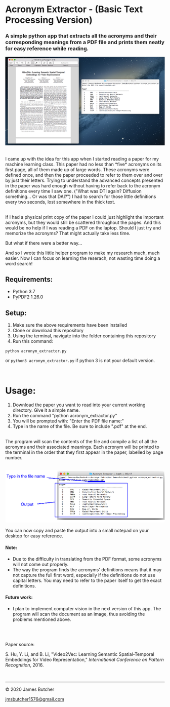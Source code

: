 # Acronym Extractor - (Basic Text Processing Version)
### A simple python app that extracts all the acronyms and their corresponding meanings from a PDF file and prints them neatly for easy reference while reading.

<p align="center">
  <img src="https://github.com/jmsbutcher/acronym-extractor/blob/main/Images/desktop_example.png">
</p>

<br>
I came up with the idea for this app when I started reading a paper for my machine learning class. This paper had no less than *five* acronyms on its first page, all of them made up of large words. These acronyms were defined once, and then the paper proceeded to refer to them over and over by just their letters. Trying to understand the advanced concepts presented in the paper was hard enough without having to refer back to the acronym definitions every time I saw one. ("What was DTI again? Diffusion something... Or was that DAI?") I had to search for those little definitions every two seconds, lost somewhere in the thick text. <br><br>

If I had a physical print copy of the paper I could just highlight the important acronyms, but they would still be scattered throughout the pages. And this would be no help if I was reading a PDF on the laptop. Should I just try and memorize the acronyms? That might actually take less time.<br>

But what if there were a better way...<br>

And so I wrote this little helper program to make my research much, much easier. Now I can focus on learning the reserach, not wasting time doing a word search!<br>

## Requirements:
<ul>
  <li>Python 3.7</li>
  <li>PyPDF2 1.26.0</li>
</ul>

## Setup:
1. Make sure the above requirements have been installed
2. Clone or download this repository
3. Using the terminal, navigate into the folder containing this repository
4. Run this command:
```
python acronym_extractor.py
```
or ```python3 acronym_extractor.py``` if python 3 is not your default version.

<br>

# Usage:

<ol>
  <li>Download the paper you want to read into your current working directory. Give it a simple name.</li>

  <li>Run the command "python acronym_extractor.py"</li>

  <li>You will be prompted with: "Enter the PDF file name:"</li>

  <li>Type in the name of the file. Be sure to include ".pdf" at the end.</li>
</ol>

<br>
The program will scan the contents of the file and compile a list of all the acronyms and their associated meanings.
Each acronym will be printed to the terminal in the order that they first appear in the paper, labelled by page number.

<br>
<br>

<p align="center">
  <img src="https://github.com/jmsbutcher/acronym-extractor/blob/main/Images/command_line_1.png">
</p>

You can now copy and paste the output into a small notepad on your desktop for easy reference.

#### Note:

- Due to the difficulty in translating from the PDF format, some acronyms will not come out properly.
- The way the program finds the acronyms' definitions means that it may not capture the full first word, especially if the definitions do not use capital letters. You may need to refer to the paper itself to get the exact definitions.

#### Future work:

- I plan to implement computer vision in the next version of this app. The program will scan the document as an image, thus avoiding the problems mentioned above.

<br>
<br>

Paper source:

S. Hu, Y. Li, and B. Li, "Video2Vec: Learning Semantic Spatial-Temporal Embeddings for Video Representation," *International Conference on Pattern Recognition*, 2016.

<br>

<hr>
© 2020 James Butcher

jmsbutcher1576@gmail.com



